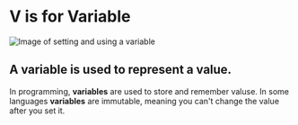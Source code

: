 # V is for Variable

![Image of setting and using a variable](./images/V.svg)

## A variable is used to represent a value.

In programming, **variables** are used to store and remember valuse. In some languages **variables** are immutable, meaning you can't change the value after you set it.
